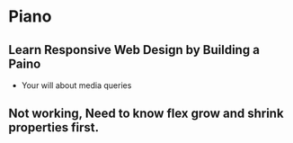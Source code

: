 # Piano

## Learn Responsive Web Design by Building a Paino

- Your will about media queries

## Not working, Need to know flex grow and shrink properties first.
